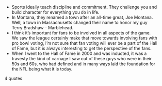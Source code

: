  - Sports ideally teach discipline and commitment. They challenge you and build character for everything you do in life.
 - In Montana, they renamed a town after an all-time great, Joe Montana. Well, a town in Massachusetts changed their name to honor my guy Terry Bradshaw – Marblehead.
 - I think it’s important for fans to be involved in all aspects of the game. We saw the league certainly make that move towards involving fans with pro bowl voting, I’m not sure that fan voting will ever be a part of the Hall of Fame, but it is always interesting to get the perspective of the fans.
 - When I went to the Hall of Fame in 2000 and was inducted, it was a travesty the kind of carnage I saw out of these guys who were in their 50s and 60s, who had defined and in many ways laid the foundation for the NFL being what it is today.

4 quotes